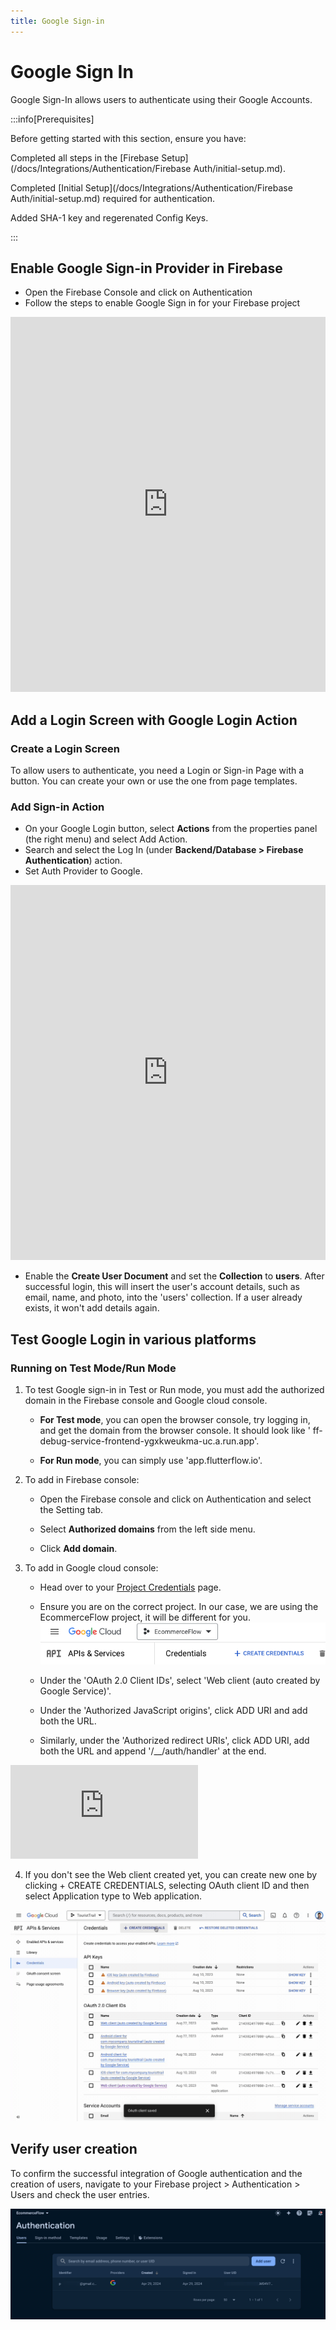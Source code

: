 ```yaml
---
title: Google Sign-in
---
```


# Google Sign In

Google Sign-In allows users to authenticate using their Google Accounts.

:::info[Prerequisites]

Before getting started with this section, ensure you have:

Completed all steps in
the [Firebase Setup](/docs/Integrations/Authentication/Firebase Auth/initial-setup.md).

Completed [Initial Setup](/docs/Integrations/Authentication/Firebase Auth/initial-setup.md)
required for authentication.

Added SHA-1 key and regerenated Config Keys.

:::

## Enable Google Sign-in Provider in Firebase

- Open the Firebase Console and click on Authentication
- Follow the steps to enable Google Sign in for your Firebase project

<iframe src="https://demo.arcade.software/I50vTFEEyhXfU82yLick?embed&show_copy_link=true" title="EcommerceFlow - Authentication - Sign-in method - Firebase console" frameborder="0" loading="lazy" webkitallowfullscreen mozallowfullscreen allowfullscreen allow="clipboard-write" width="100%" height="600"></iframe>

## Add a Login Screen with Google Login Action

### Create a Login Screen

To allow users to authenticate, you need a Login or Sign-in Page with a button.
You can create your own or use the one from page templates.

### Add Sign-in Action

- On your Google Login button, select **Actions** from the properties panel (the
  right menu) and select Add Action.
- Search and select the Log In (under **Backend/Database > Firebase
  Authentication**) action.
- Set Auth Provider to Google.

<iframe src="https://demo.arcade.software/CBVoec46awMc3yNGLuVJ?embed&show_copy_link=true" title="EcommerceFlow - FlutterFlow" frameborder="0" loading="lazy" webkitallowfullscreen mozallowfullscreen allowfullscreen allow="clipboard-write" width="100%" height="600"></iframe>

- Enable the **Create User Document** and set the **Collection** to **users**.
  After successful login, this will insert the user's account details, such as
  email,
  name, and photo, into the 'users' collection. If a user already exists, it
  won't add details again.

## Test Google Login in various platforms

### Running on Test Mode/Run Mode

1. To test Google sign-in in Test or Run mode, you must add the authorized
   domain in the Firebase console and Google cloud console.

    - **For Test mode**, you can open the browser console, try logging in, and
      get the domain from the browser console. It should look like '
      ff-debug-service-frontend-ygxkweukma-uc.a.run.app'.

    - **For Run mode**, you can simply use 'app.flutterflow.io'.

2. To add in Firebase console:

    - Open the Firebase console and click on Authentication and select the
      Setting tab.

    - Select **Authorized domains** from the left side menu.

    - Click **Add domain**.

3. To add in Google cloud console:

    - Head over to
      your [Project Credentials](https://console.cloud.google.com/apis/credentials?project=_)
      page.
    - Ensure you are on the correct project. In our case, we are using the
      EcommerceFlow project, it will be different for you.
      <img src="credential-page.png" alt="credential-page.png"  />
    - Under the 'OAuth 2.0 Client IDs', select 'Web client (auto created by
      Google Service)'.

    - Under the 'Authorized JavaScript origins', click ADD URI and add both the
      URL.
    - Similarly, under the 'Authorized redirect URIs', click ADD URI, add both
      the URL and append '/__/auth/handler' at the end.


<iframe src="https://www.loom.com/embed/efd5b99b858d4de8bca55452c6e1d20c" frameborder="0" allowFullScreen style={{ width: '100%', height: '600px' }}></iframe>

4. If you don't see the Web client created yet, you can create new one by
   clicking + CREATE CREDENTIALS, selecting OAuth client ID and then select
   Application type to Web application.

<img src="add-app.gif" alt="add-app.gif"  />

## Verify user creation
To confirm the successful integration of Google authentication and the creation of users, navigate to your Firebase project > Authentication > Users and check the user entries.

![verify-google-auth-users.png](verify-google-auth-users.png)